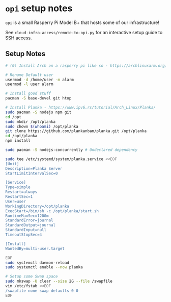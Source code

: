 
# `opi` setup notes

`opi` is a small Rasperry Pi Model B+ that hosts some of our infrastructure!

See `cloud-infra-access/remote-to-opi.py` for an interactive setup guide to SSH access.

## Setup Notes

```bash
# (0) Install Arch on a rasperry pi like so - https://archlinuxarm.org/platforms/armv8/broadcom/raspberry-pi-3

# Rename Default user
usermod -d /home/user -m alarm
usermod -l user alarm

# Install good stuff
pacman -S base-devel git htop

# Install Planka - https://www.ipv6.rs/tutorial/Arch_Linux/Planka/
sudo pacman -S nodejs npm git
cd /opt
sudo mkdir /opt/planka
sudo chown $(whoami) /opt/planka
git clone https://github.com/plankanban/planka.git /opt/planka
cd /opt/planka
npm install

sudo pacman -S nodejs-concurrently # Undeclared dependency

sudo tee /etc/systemd/system/planka.service <<EOF
[Unit]
Description=Planka Server
StartLimitIntervalSec=0

[Service]
Type=simple
Restart=always
RestartSec=1
User=user
WorkingDirectory=/opt/planka
ExecStart=/bin/sh -c /opt/planka/start.sh
RuntimeMaxSec=1200m
StandardError=journal
StandardOutput=journal
StandardInput=null
TimeoutStopSec=4

[Install]
WantedBy=multi-user.target

EOF
sudo systemctl daemon-reload
sudo systemctl enable --now planka

# Setup some Swap space
sudo mkswap -U clear --size 2G --file /swapfile
vim /etc/fstab <<EOF
/swapfile none swap defaults 0 0
EOF

```
